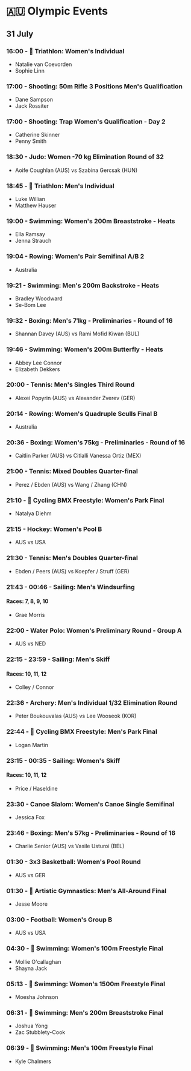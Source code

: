 # 🇦🇺 Olympic Events

## 31 July

### 16:00 - 🏅 Triathlon: Women's Individual
* Natalie van Coevorden
* Sophie Linn

### 17:00 - Shooting: 50m Rifle 3 Positions Men's Qualification
* Dane Sampson
* Jack Rossiter

### 17:00 - Shooting: Trap Women's Qualification - Day 2
* Catherine Skinner
* Penny Smith

### 18:30 - Judo: Women -70 kg Elimination Round of 32
* Aoife Coughlan (AUS) vs Szabina Gercsak (HUN)

### 18:45 - 🏅 Triathlon: Men's Individual
* Luke Willian
* Matthew Hauser

### 19:00 - Swimming: Women's 200m Breaststroke - Heats
* Ella Ramsay
* Jenna Strauch

### 19:04 - Rowing: Women's Pair Semifinal A/B 2
* Australia

### 19:21 - Swimming: Men's 200m Backstroke - Heats
* Bradley Woodward
* Se-Bom Lee

### 19:32 - Boxing: Men's 71kg - Preliminaries - Round of 16
* Shannan Davey (AUS) vs Rami Mofid Kiwan (BUL)

### 19:46 - Swimming: Women's 200m Butterfly - Heats
* Abbey Lee Connor
* Elizabeth Dekkers

### 20:00 - Tennis: Men's Singles Third Round
* Alexei Popyrin (AUS) vs Alexander Zverev (GER)

### 20:14 - Rowing: Women's Quadruple Sculls Final B
* Australia

### 20:36 - Boxing: Women's 75kg - Preliminaries - Round of 16
* Caitlin Parker (AUS) vs Citlalli Vanessa Ortiz (MEX)

### 21:00 - Tennis: Mixed Doubles Quarter-final
* Perez / Ebden (AUS) vs Wang / Zhang (CHN)

### 21:10 - 🏅 Cycling BMX Freestyle: Women's Park Final
* Natalya Diehm

### 21:15 - Hockey: Women's Pool B
* AUS vs USA

### 21:30 - Tennis: Men's Doubles Quarter-final
* Ebden / Peers (AUS) vs Koepfer / Struff (GER)

### 21:43 - 00:46 - Sailing: Men's Windsurfing
#### Races: 7, 8, 9, 10
* Grae Morris

### 22:00 - Water Polo: Women's Preliminary Round - Group A
* AUS vs NED

### 22:15 - 23:59 - Sailing: Men's Skiff
#### Races: 10, 11, 12
* Colley / Connor

### 22:36 - Archery: Men's Individual 1/32 Elimination Round
* Peter Boukouvalas (AUS) vs Lee Wooseok (KOR)

### 22:44 - 🏅 Cycling BMX Freestyle: Men's Park Final
* Logan Martin

### 23:15 - 00:35 - Sailing: Women's Skiff
#### Races: 10, 11, 12
* Price / Haseldine

### 23:30 - Canoe Slalom: Women's Canoe Single Semifinal
* Jessica Fox

### 23:46 - Boxing: Men's 57kg - Preliminaries - Round of 16
* Charlie Senior (AUS) vs Vasile Usturoi (BEL)

### 01:30 - 3x3 Basketball: Women's Pool Round
* AUS vs GER

### 01:30 - 🏅 Artistic Gymnastics: Men's All-Around Final
* Jesse Moore

### 03:00 - Football: Women's Group B
* AUS vs USA

### 04:30 - 🏅 Swimming: Women's 100m Freestyle Final
* Mollie O'callaghan
* Shayna Jack

### 05:13 - 🏅 Swimming: Women's 1500m Freestyle Final
* Moesha Johnson

### 06:31 - 🏅 Swimming: Men's 200m Breaststroke Final
* Joshua Yong
* Zac Stubblety-Cook

### 06:39 - 🏅 Swimming: Men's 100m Freestyle Final
* Kyle Chalmers

